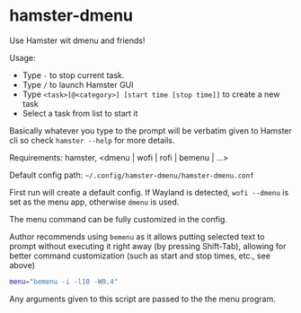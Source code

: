 # hamster-dmenu
Use Hamster wit dmenu and friends!

Usage:

- Type `-` to stop current task.
- Type `/` to launch Hamster GUI
- Type `<task>[@<category>] [start time [stop time]]` to create a new task
- Select a task from list to start it

Basically whatever you type to the prompt will be verbatim given to
Hamster cli so check `hamster --help` for more details.

Requirements: hamster, <dmenu | wofi | rofi | bemenu | ...>

Default config path: `~/.config/hamster-dmenu/hamster-dmenu.conf`

First run will create a default config. If Wayland is detected, `wofi --dmenu`
is set as the menu app, otherwise `dmenu` is used.

The menu command can be fully customized in the config.

Author recommends using `bemenu` as it allows putting selected text to prompt
without executing it right away (by pressing Shift-Tab), allowing for better
command customization (such as start and stop times, etc., see above)

```bash
menu="bemenu -i -l10 -W0.4"
```

Any arguments given to this script are passed to the the menu program.

